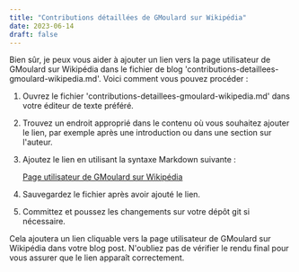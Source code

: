 ```yaml
---
title: "Contributions détaillées de GMoulard sur Wikipédia"
date: 2023-06-14
draft: false
---
```


Bien sûr, je peux vous aider à ajouter un lien vers la page utilisateur de GMoulard sur Wikipédia dans le fichier de blog 'contributions-detaillees-gmoulard-wikipedia.md'. Voici comment vous pouvez procéder :

1. Ouvrez le fichier 'contributions-detaillees-gmoulard-wikipedia.md' dans votre éditeur de texte préféré.

2. Trouvez un endroit approprié dans le contenu où vous souhaitez ajouter le lien, par exemple après une introduction ou dans une section sur l'auteur.

3. Ajoutez le lien en utilisant la syntaxe Markdown suivante :

   [Page utilisateur de GMoulard sur Wikipédia](https://fr.wikipedia.org/wiki/Utilisateur:GMoulard)

4. Sauvegardez le fichier après avoir ajouté le lien.

5. Committez et poussez les changements sur votre dépôt git si nécessaire.

Cela ajoutera un lien cliquable vers la page utilisateur de GMoulard sur Wikipédia dans votre blog post. N'oubliez pas de vérifier le rendu final pour vous assurer que le lien apparaît correctement.